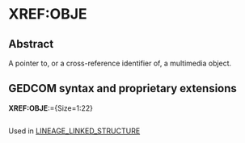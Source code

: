 ﻿<!-- licence GPL V2, cf https://github.com/TitiFix/geneweb -->
# XREF:OBJE
## Abstract
A pointer to, or a cross-reference identifier of, a multimedia object.


## GEDCOM syntax and proprietary extensions

**XREF:OBJE**:={Size=1:22}
<pre>
</pre>
Used in <a href=Ged.LINEAGE_LINKED_STRUCTURE.md>LINEAGE_LINKED_STRUCTURE</a><br />